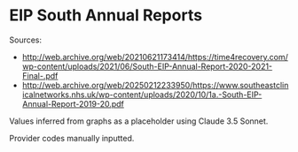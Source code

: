 
# EIP South Annual Reports

Sources:
- http://web.archive.org/web/20210621173414/https://time4recovery.com/wp-content/uploads/2021/06/South-EIP-Annual-Report-2020-2021-Final-.pdf
- http://web.archive.org/web/20250212233950/https://www.southeastclinicalnetworks.nhs.uk/wp-content/uploads/2020/10/1a.-South-EIP-Annual-Report-2019-20.pdf 

Values inferred from graphs as a placeholder using Claude 3.5 Sonnet.

Provider codes manually inputted.